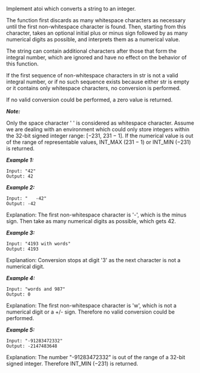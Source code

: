 Implement atoi which converts a string to an integer.

The function first discards as many whitespace characters as necessary until the first non-whitespace character is found. Then, starting from this character, takes an optional initial plus or minus sign followed by as many numerical digits as possible, and interprets them as a numerical value.

The string can contain additional characters after those that form the integral number, which are ignored and have no effect on the behavior of this function.

If the first sequence of non-whitespace characters in str is not a valid integral number, or if no such sequence exists because either str is empty or it contains only whitespace characters, no conversion is performed.

If no valid conversion could be performed, a zero value is returned.

***Note:***

Only the space character ' ' is considered as whitespace character.
Assume we are dealing with an environment which could only store integers within the 32-bit signed integer range: [−231,  231 − 1]. If the numerical value is out of the range of representable values, INT_MAX (231 − 1) or INT_MIN (−231) is returned.

***Example 1:***

```
Input: "42"
Output: 42
```

***Example 2:***

```
Input: "   -42"
Output: -42
```

Explanation: The first non-whitespace character is '-', which is the minus sign. Then take as many numerical digits as possible, which gets 42.

***Example 3:***

```
Input: "4193 with words"
Output: 4193
```

Explanation: Conversion stops at digit '3' as the next character is not a numerical digit.

***Example 4:***

```
Input: "words and 987"
Output: 0
```

Explanation: The first non-whitespace character is 'w', which is not a numerical 
             digit or a +/- sign. Therefore no valid conversion could be performed.

***Example 5:***

```
Input: "-91283472332"
Output: -2147483648
```

Explanation: The number "-91283472332" is out of the range of a 32-bit signed integer. Therefore INT_MIN (−231) is returned.